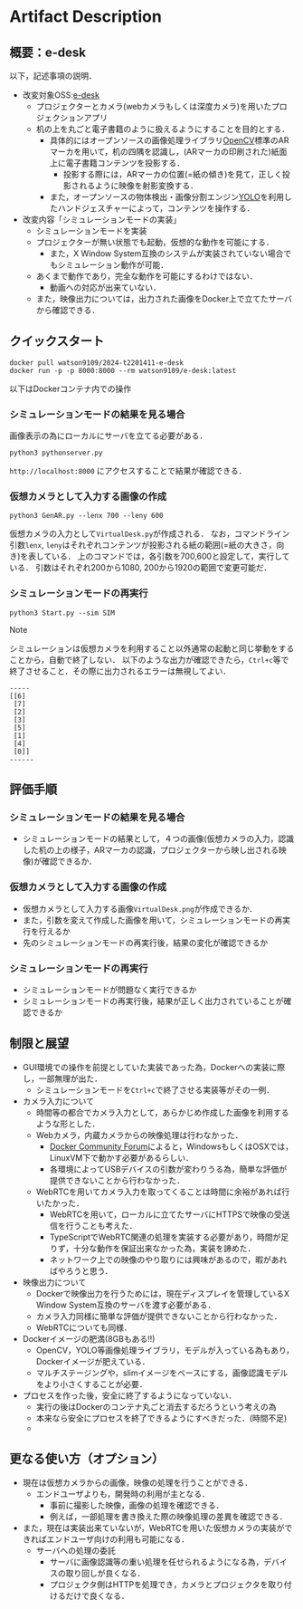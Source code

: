 # Artifact Description

## 概要：e-desk

以下，記述事項の説明．

* 改変対象OSS:[e-desk](https://github.com/ryusuke-m/e-desk)
  + プロジェクターとカメラ(webカメラもしくは深度カメラ)を用いたプロジェクションアプリ
  + 机の上を丸ごと電子書籍のように扱えるようにすることを目的とする．
    + 具体的にはオープンソースの画像処理ライブラリ[OpenCV](https://opencv.org)標準のARマーカを用いて，机の四隅を認識し，(ARマーカの印刷された)紙面上に電子書籍コンテンツを投影する．
      + 投影する際には，ARマーカの位置(=紙の傾き)を見て，正しく投影されるように映像を射影変換する．
    + また，オープンソースの物体検出・画像分割エンジン[YOLO](https://docs.ultralytics.com/ja)を利用したハンドジェスチャーによって，コンテンツを操作する．
* 改変内容「シミュレーションモードの実装」
  + シミュレーションモードを実装
  + プロジェクターが無い状態でも起動，仮想的な動作を可能にする．
    + また，X Window System互換のシステムが実装されていない場合でもシミュレーション動作が可能．
  + あくまで動作であり，完全な動作を可能にするわけではない．
    + 動画への対応が出来ていない．
  + また，映像出力については，出力された画像をDocker上で立てたサーバから確認できる．

## クイックスタート

```
docker pull watson9109/2024-t2201411-e-desk
docker run -p -p 8000:8000 --rm watson9109/e-desk:latest 
```
以下はDockerコンテナ内での操作
### シミュレーションモードの結果を見る場合
画像表示の為にローカルにサーバを立てる必要がある．
```
python3 pythonserver.py
```
`http://localhost:8000` にアクセスすることで結果が確認できる．

### 仮想カメラとして入力する画像の作成
```
python3 GenAR.py --lenx 700 --leny 600
```
仮想カメラの入力として`VirtualDesk.py`が作成される．
なお，コマンドライン引数`lenx`, `leny`はそれぞれコンテンツが投影される紙の範囲(=紙の大きさ，向き)を表している．
上のコマンドでは，各引数を700,600と設定して，実行している．
引数はそれぞれ200から1080, 200から1920の範囲で変更可能だ．

### シミュレーションモードの再実行
```
python3 Start.py --sim SIM
```
> [!NOTE]
> シミュレーションは仮想カメラを利用すること以外通常の起動と同じ挙動をすることから，自動で終了しない．
> 以下のような出力が確認できたら，`Ctrl+c`等で終了させること．その際に出力されるエラーは無視してよい．

```
-----
[[6]
 [7]
 [2]
 [3]
 [5]
 [1]
 [4]
 [0]]
------
```

## 評価手順

### シミュレーションモードの結果を見る場合
* シミュレーションモードの結果として，４つの画像(仮想カメラの入力，認識した机の上の様子，ARマーカの認識，プロジェクターから映し出される映像)が確認できるか．

### 仮想カメラとして入力する画像の作成
* 仮想カメラとして入力する画像`VirtualDesk.png`が作成できるか．
* また，引数を変えて作成した画像を用いて，シミュレーションモードの再実行を行えるか
* 先のシミュレーションモードの再実行後，結果の変化が確認できるか

### シミュレーションモードの再実行
* シミュレーションモードが問題なく実行できるか
* シミュレーションモードの再実行後，結果が正しく出力されていることが確認できるか

## 制限と展望

* GUI環境での操作を前提としていた実装であった為，Dockerへの実装に際し，一部無理が出た．
  * シミュレーションモードを`Ctrl+c`で終了させる実装等がその一例．
* カメラ入力について
  * 時間等の都合でカメラ入力として，あらかじめ作成した画像を利用するような形とした．
  * Webカメラ，内蔵カメラからの映像処理は行わなかった．
    + [Docker Community Forum](https://forums.docker.com/t/how-to-use-a-host-usb-device-in-a-container-in-docker-desktop/138905)によると，WindowsもしくはOSXでは，LinuxVM下で動かす必要があるらしい．
    + 各環境によってUSBデバイスの引数が変わりうる為，簡単な評価が提供できないことから行わなかった．
  * WebRTCを用いてカメラ入力を取ってくることは時間に余裕があれば行いたかった．
    + WebRTCを用いて，ローカルに立てたサーバにHTTPSで映像の受送信を行うことも考えた．
    + TypeScriptでWebRTC関連の処理を実装する必要があり，時間が足りず，十分な動作を保証出来なかった為，実装を諦めた．
    + ネットワーク上での映像のやり取りには興味があるので，暇があればやろうと思う．
* 映像出力について
  * Dockerで映像出力を行うためには，現在ディスプレイを管理しているX Window System互換のサーバを渡す必要がある．
  * カメラ入力同様に簡単な評価が提供できないことから行わなかった．
  * WebRTCについても同様．  
* Dockerイメージの肥満(8GBもある!!)
  + OpenCV，YOLO等画像処理ライブラリ，モデルが入っている為もあり，Dockerイメージが肥えている．
  + マルチステージングや，slimイメージをベースにする，画像認識モデルをより小さくすることが必要．
* プロセスを作った後，安全に終了するようになっていない．
  + 実行の後はDockerのコンテナ丸ごと消去するだろうという考えの為
  + 本来なら安全にプロセスを終了できるようにすべきだった．(時間不足)
  + 
## 更なる使い方（オプション）

* 現在は仮想カメラからの画像，映像の処理を行うことができる．
  * エンドユーザよりも，開発時の利用が主となる．
    * 事前に撮影した映像，画像の処理を確認できる．
    * 例えば，一部処理を書き換えた際の映像処理の差異を確認できる．
* また，現在は実装出来ていないが，WebRTCを用いた仮想カメラの実装ができればエンドユーザ向けの利用も可能になる．
  * サーバへの処理の委託
    * サーバに画像認識等の重い処理を任せられるようになる為，デバイスの取り回しが良くなる．
    * プロジェクタ側はHTTPを処理でき，カメラとプロジェクタを取り付けるだけで良くなる．